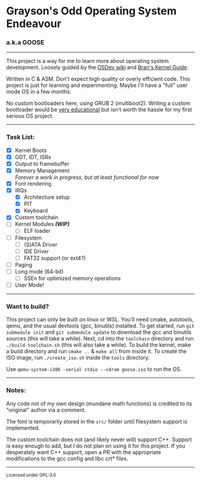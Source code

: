 # Grayson's Odd Operating System Endeavour
### a.k.a GOOSE

---

This project is a way for me to learn more about operating system development.
Loosely guided by the [OSDev wiki](https://wiki.osdev.org) and [Bran's Kernel Guide](http://www.osdever.net/bkerndev/Docs/title.htm).

Written in C & ASM. Don't expect high quality or overly efficient code. 
This project is just for learning and experimenting. Maybe I'll have a "full" user mode OS in a few months.

No custom bootloaders here, using GRUB 2 (multiboot2). Writing a custom bootloader would be 
[very educational](https://www.youtube.com/watch?v=afP127hsceU) but isn't worth the hassle for my
first serious OS project.

---

### Task List:
- [x] Kernel Boots
- [x] GDT, IDT, ISRs
- [x] Output to framebuffer
- [x] Memory Management  
<em>Forever a work in progress, but at least functional for now</em>
- [x] Font rendering
- [x] IRQs
  - [x] Architecture setup
  - [x] PIT
  - [x] Keyboard
- [x] Custom toolchain
- [ ] Kernel Modules ***(WIP)***
  - [ ] ELF loader  
- [ ] Filesystem
  - [ ] (S)ATA Driver
  - [ ] IDE Driver
  - [ ] FAT32 support (or ext4?)
- [ ] Paging
- [ ] Long mode (64-bit)
  - [ ] SSEn for optimized memory operations
- [ ] User Mode!

---

### Want to build?
This project can only be built on linux or WSL. You'll need cmake, autotools, qemu, 
and the usual devtools (gcc, binutils) installed. To get started, run `git submodule init` and 
`git submodule update` to download the gcc and binutils sources (this will take a while). 
Next, cd into the `toolchain` directory and run `./build-toolchain.sh` (this will also take a while). 
To build the kernel, make a build directory and run `cmake ..` & `make all` from inside it.
To create the ISO image, run `./create_iso.sh` inside the `tools` directory.

Use `qemu-system-i386 -serial stdio --cdrom goose.iso` to run the OS.

---

### Notes: 
Any code not of my own design (mundane math functions) is 
credited to its "original" author via a comment.

The font is temporarily stored in the `src/` folder until filesystem support is implemented.

The custom toolchain does not (and likely never will) support C++. Support is easy enough to add, but I
do not plan on using it for this project. If you desperately want C++ support, open a PR with the
appropriate modifications to the gcc config and libc crt* files.

---

<sub>Licensed under GPL-3.0</sub>